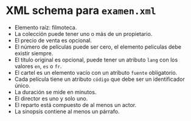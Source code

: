 # XML schema para `examen.xml`

- Elemento raíz: filmoteca.
- La colección puede tener uno o más de un propietario.
- El precio de venta es opcional.
- El número de películas puede ser cero, el elemento peliculas debe existir siempre.
- El título original es opcional, puede tener un atributo `lang` con los valores `en`, `es` o `fr`.
- El cartel es un elemento vacío con un atributo `fuente` obligatorio.
- Cada película tiene un atributo `código` que debe ser un identificador único.
- La duración se mide en minutos.
- El director es uno y solo uno.
- El reparto está compuesto de al menos un actor.
- La sinopsis contiene al menos un párrafo.
